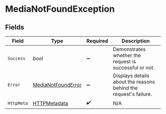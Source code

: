 # MediaNotFoundException


## Fields

| Field                                                               | Type                                                                | Required                                                            | Description                                                         |
| ------------------------------------------------------------------- | ------------------------------------------------------------------- | ------------------------------------------------------------------- | ------------------------------------------------------------------- |
| `Success`                                                           | *bool*                                                              | :heavy_minus_sign:                                                  | Demonstrates whether the request is successful or not.              |
| `Error`                                                             | [MediaNotFoundError](../../Models/Components/MediaNotFoundError.md) | :heavy_minus_sign:                                                  | Displays details about the reasons behind the request's failure.    |
| `HttpMeta`                                                          | [HTTPMetadata](../../Models/Components/HTTPMetadata.md)             | :heavy_check_mark:                                                  | N/A                                                                 |